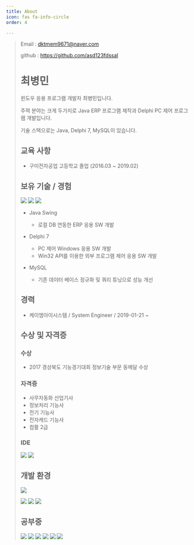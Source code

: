 ```yaml
---
title: About
icon: fas fa-info-circle
order: 4

---
```


> Email : dktmem9671@naver.com
>
> github : https://github.com/asd123fdssal
>
> # 최병민
>
> 윈도우 응용 프로그램 개발자 최병민입니다.
>
> 주력 분야는 크게 두가지로 Java ERP 프로그램 제작과 Delphi PC 제어 프로그램 개발입니다.
>
> 기술 스택으로는 Java, Delphi 7, MySQL이 있습니다.
>
> ## 교육 사항
>
> - 구미전자공업 고등학교 졸업 (2016.03 ~ 2019.02)
>
> ## 보유 기술 / 경험
>
> <img src="https://img.shields.io/badge/Java-white?style=flat&logo=java&logoColor=007396"/> <img src="https://img.shields.io/badge/delphi-white?style=flat&logo=delphi&logoColor=EE1F35"/> <img src="https://img.shields.io/badge/MySQL-white?style=flat&logo=MySQL&logoColor=4479A1"/> 
>
> - Java Swing 
>   * 로컬 DB 연동한 ERP 응용 SW 개발
>
> - Delphi 7
>   * PC 제어 Windows 응용 SW 개발
>   * Win32 API를 이용한 외부 프로그램 제어 응용 SW 개발
>
> - MySQL
>   * 기존 데이터 베이스 정규화 및 쿼리 튜닝으로 성능 개선
>
> ## 경력
>
> - 케이엠아이시스템 / System Engineer / 2019-01-21 ~
>
>
> ## 수상 및 자격증
>
> ### 수상
>
> - 2017 경상북도 기능경기대회 정보기술 부문 동메달 수상
>
>
> ### 자격증
>
> - 사무자동화 산업기사
> - 정보처리 기능사
> - 전기 기능사
> - 전자캐드 기능사
> - 컴활 2급
>
>
> ### IDE
>
> <img src="https://img.shields.io/badge/Intellij IDEA-white?style=flat&logo=Intellij IDEA&logoColor=000000"/> <img src="https://img.shields.io/badge/Eclipse-white?style=flat&logo=Eclipse IDE&logoColor=2C2255"/> 
>
>
> ## 개발 환경
>
> <img src="https://img.shields.io/badge/Mac OS-white?style=flat&logo=Mac OS&logoColor=000000"/> 
>
> <img src="https://img.shields.io/badge/Windows-white?style=flat&logo=Windows&logoColor=0078D6"/> <img src="https://img.shields.io/badge/AMD-white?style=flat&logo=AMD&logoColor=ED1C24"/> <img src="https://img.shields.io/badge/Nvidia-white?style=flat&logo=Nvidia&logoColor=76B900"/> 
>
>
> ## 공부중
>
> <img src="https://img.shields.io/badge/Spring-white?style=flat&logo=Spring&logoColor=6DB33F"/> <img src="https://img.shields.io/badge/Spring Boot-white?style=flat&logo=Spring Boot&logoColor=6DB33F"/> <img src="https://img.shields.io/badge/Spring Security-white?style=flat&logo=Spring Security&logoColor=6DB33F"/> <img src="https://img.shields.io/badge/thyemeleaf-white?style=flat&logo=thymeleaf&logoColor=005F0F"/> <img src="https://img.shields.io/badge/HTML5-white?style=flat&logo=HTML5&logoColor=E34F26"/> <img src="https://img.shields.io/badge/Oracle DB-white?style=flat&logo=Oracle&logoColor=F80000"/> 
